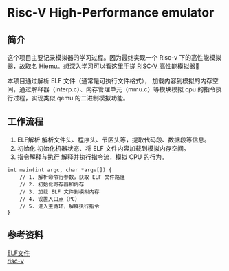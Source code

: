 # Risc-V High-Performance emulator
## 简介
这个项目主要记录模拟器的学习过程。因为最终实现一个 Risc-v 下的高性能模拟器，故取名 Hiemu。想深入学习可以看这里[手搓 RISC-V 高性能模拟器](https://ksco.cc/rvemu/)👀  


本项目通过解析 ELF 文件（通常是可执行文件格式）， 加载内容到模拟的内存空间，通过解释器（interp.c）、内存管理单元（mmu.c）等模块模拟 cpu 的指令执行过程，实现类似 qemu 的二进制模拟功能。

## 工作流程
1. ELF解析 解析文件头、程序头、节区头等，提取代码段、数据段等信息。
2. 初始化 初始化机器状态、将 ELF 文件内容加载到模拟内存空间。
3. 指令解释与执行 解释并执行指令流，模拟 CPU 的行为。
```
int main(int argc, char *argv[]) {
    // 1. 解析命令行参数，获取 ELF 文件路径
    // 2. 初始化寄存器和内存
    // 3. 加载 ELF 文件到模拟内存
    // 4. 设置入口点（PC）
    // 5. 进入主循环，解释执行指令
}
```

## 参考资料
[ELF文件](https://ctf-wiki.org/executable/elf/structure/basic-info/)  
[risc-v](http://staff.ustc.edu.cn/~llxx/cod/reference_books/RISC-V-Reader-Chinese-v2p12017.pdf)